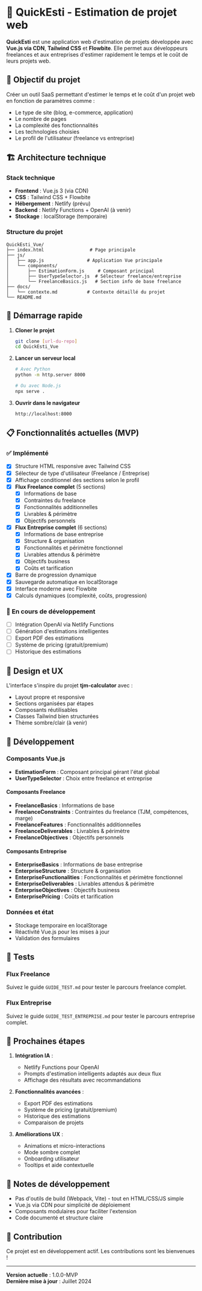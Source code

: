 # 🚀 QuickEsti - Estimation de projet web

**QuickEsti** est une application web d'estimation de projets développée avec **Vue.js via CDN**, **Tailwind CSS** et **Flowbite**. Elle permet aux développeurs freelances et aux entreprises d'estimer rapidement le temps et le coût de leurs projets web.

## 🎯 Objectif du projet

Créer un outil SaaS permettant d'estimer le temps et le coût d'un projet web en fonction de paramètres comme :
- Le type de site (blog, e-commerce, application)
- Le nombre de pages
- La complexité des fonctionnalités
- Les technologies choisies
- Le profil de l'utilisateur (freelance vs entreprise)

## 🏗️ Architecture technique

### Stack technique
- **Frontend** : Vue.js 3 (via CDN)
- **CSS** : Tailwind CSS + Flowbite
- **Hébergement** : Netlify (prévu)
- **Backend** : Netlify Functions + OpenAI (à venir)
- **Stockage** : localStorage (temporaire)

### Structure du projet
```
QuickEsti_Vue/
├── index.html                 # Page principale
├── js/
│   ├── app.js                # Application Vue principale
│   └── components/
│       ├── EstimationForm.js     # Composant principal
│       ├── UserTypeSelector.js  # Sélecteur freelance/entreprise
│       └── FreelanceBasics.js   # Section info de base freelance
├── docs/
│   └── contexte.md           # Contexte détaillé du projet
└── README.md
```

## 🚀 Démarrage rapide

1. **Cloner le projet**
   ```bash
   git clone [url-du-repo]
   cd QuickEsti_Vue
   ```

2. **Lancer un serveur local**
   ```bash
   # Avec Python
   python -m http.server 8000
   
   # Ou avec Node.js
   npx serve .
   ```

3. **Ouvrir dans le navigateur**
   ```
   http://localhost:8000
   ```

## 📋 Fonctionnalités actuelles (MVP)

### ✅ Implémenté
- [x] Structure HTML responsive avec Tailwind CSS
- [x] Sélecteur de type d'utilisateur (Freelance / Entreprise)
- [x] Affichage conditionnel des sections selon le profil
- [x] **Flux Freelance complet** (5 sections)
  - [x] Informations de base
  - [x] Contraintes du freelance
  - [x] Fonctionnalités additionnelles
  - [x] Livrables & périmètre
  - [x] Objectifs personnels
- [x] **Flux Entreprise complet** (6 sections)
  - [x] Informations de base entreprise
  - [x] Structure & organisation
  - [x] Fonctionnalités et périmètre fonctionnel
  - [x] Livrables attendus & périmètre
  - [x] Objectifs business
  - [x] Coûts et tarification
- [x] Barre de progression dynamique
- [x] Sauvegarde automatique en localStorage
- [x] Interface moderne avec Flowbite
- [x] Calculs dynamiques (complexité, coûts, progression)

### 🚧 En cours de développement
- [ ] Intégration OpenAI via Netlify Functions
- [ ] Génération d'estimations intelligentes
- [ ] Export PDF des estimations
- [ ] Système de pricing (gratuit/premium)
- [ ] Historique des estimations

## 🎨 Design et UX

L'interface s'inspire du projet **tjm-calculator** avec :
- Layout propre et responsive
- Sections organisées par étapes
- Composants réutilisables
- Classes Tailwind bien structurées
- Thème sombre/clair (à venir)

## 🔧 Développement

### Composants Vue.js
- **EstimationForm** : Composant principal gérant l'état global
- **UserTypeSelector** : Choix entre freelance et entreprise

#### Composants Freelance
- **FreelanceBasics** : Informations de base
- **FreelanceConstraints** : Contraintes du freelance (TJM, compétences, marge)
- **FreelanceFeatures** : Fonctionnalités additionnelles
- **FreelanceDeliverables** : Livrables & périmètre
- **FreelanceObjectives** : Objectifs personnels

#### Composants Entreprise
- **EnterpriseBasics** : Informations de base entreprise
- **EnterpriseStructure** : Structure & organisation
- **EnterpriseFunctionalities** : Fonctionnalités et périmètre fonctionnel
- **EnterpriseDeliverables** : Livrables attendus & périmètre
- **EnterpriseObjectives** : Objectifs business
- **EnterprisePricing** : Coûts et tarification

### Données et état
- Stockage temporaire en localStorage
- Réactivité Vue.js pour les mises à jour
- Validation des formulaires

## 🧪 Tests

### Flux Freelance
Suivez le guide `GUIDE_TEST.md` pour tester le parcours freelance complet.

### Flux Entreprise
Suivez le guide `GUIDE_TEST_ENTREPRISE.md` pour tester le parcours entreprise complet.

## 🚀 Prochaines étapes

1. **Intégration IA** :
   - Netlify Functions pour OpenAI
   - Prompts d'estimation intelligents adaptés aux deux flux
   - Affichage des résultats avec recommandations

2. **Fonctionnalités avancées** :
   - Export PDF des estimations
   - Système de pricing (gratuit/premium)
   - Historique des estimations
   - Comparaison de projets

3. **Améliorations UX** :
   - Animations et micro-interactions
   - Mode sombre complet
   - Onboarding utilisateur
   - Tooltips et aide contextuelle

## 📝 Notes de développement

- Pas d'outils de build (Webpack, Vite) - tout en HTML/CSS/JS simple
- Vue.js via CDN pour simplicité de déploiement
- Composants modulaires pour faciliter l'extension
- Code documenté et structure claire

## 🤝 Contribution

Ce projet est en développement actif. Les contributions sont les bienvenues !

---

**Version actuelle** : 1.0.0-MVP  
**Dernière mise à jour** : Juillet 2024
